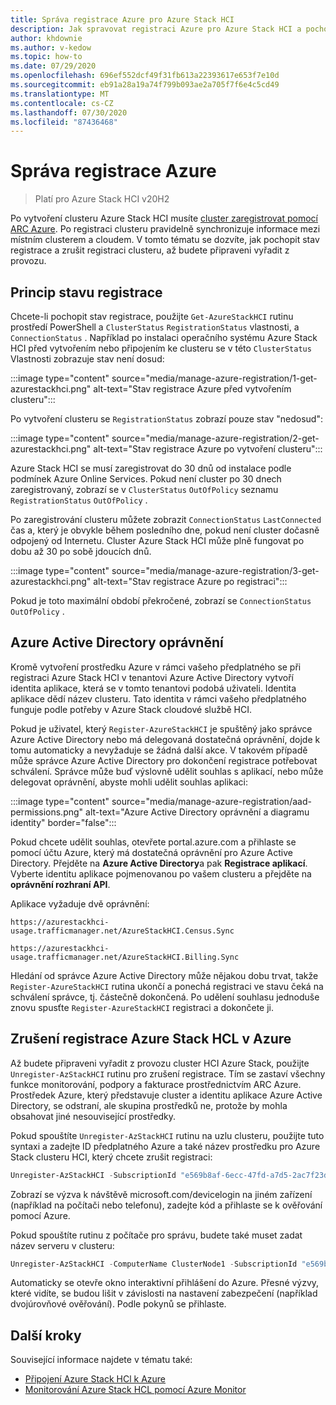 ```yaml
---
title: Správa registrace Azure pro Azure Stack HCI
description: Jak spravovat registraci Azure pro Azure Stack HCI a pochopit stav registrace pomocí prostředí PowerShell.
author: khdownie
ms.author: v-kedow
ms.topic: how-to
ms.date: 07/29/2020
ms.openlocfilehash: 696ef552dcf49f31fb613a22393617e653f7e10d
ms.sourcegitcommit: eb91a28a19a74f799b093ae2a705f7f6e4c5cd49
ms.translationtype: MT
ms.contentlocale: cs-CZ
ms.lasthandoff: 07/30/2020
ms.locfileid: "87436468"
---
```

# <a name="manage-azure-registration"></a>Správa registrace Azure

> Platí pro Azure Stack HCI v20H2

Po vytvoření clusteru Azure Stack HCI musíte [cluster zaregistrovat pomocí ARC Azure](../deploy/register-with-azure.md). Po registraci clusteru pravidelně synchronizuje informace mezi místním clusterem a cloudem. V tomto tématu se dozvíte, jak pochopit stav registrace a zrušit registraci clusteru, až budete připraveni vyřadit z provozu.

## <a name="understanding-registration-status"></a>Princip stavu registrace

Chcete-li pochopit stav registrace, použijte `Get-AzureStackHCI` rutinu prostředí PowerShell a `ClusterStatus` `RegistrationStatus` vlastnosti, a `ConnectionStatus` . Například po instalaci operačního systému Azure Stack HCI před vytvořením nebo připojením ke clusteru se v této `ClusterStatus` Vlastnosti zobrazuje stav není dosud:

:::image type="content" source="media/manage-azure-registration/1-get-azurestackhci.png" alt-text="Stav registrace Azure před vytvořením clusteru":::

Po vytvoření clusteru se `RegistrationStatus` zobrazí pouze stav "nedosud":

:::image type="content" source="media/manage-azure-registration/2-get-azurestackhci.png" alt-text="Stav registrace Azure po vytvoření clusteru":::

Azure Stack HCI se musí zaregistrovat do 30 dnů od instalace podle podmínek Azure Online Services. Pokud není cluster po 30 dnech zaregistrovaný, zobrazí se v `ClusterStatus` `OutOfPolicy` seznamu `RegistrationStatus` `OutOfPolicy` .

Po zaregistrování clusteru můžete zobrazit `ConnectionStatus` `LastConnected` čas a, který je obvykle během posledního dne, pokud není cluster dočasně odpojený od Internetu. Cluster Azure Stack HCI může plně fungovat po dobu až 30 po sobě jdoucích dnů.

:::image type="content" source="media/manage-azure-registration/3-get-azurestackhci.png" alt-text="Stav registrace Azure po registraci":::

Pokud je toto maximální období překročené, zobrazí se `ConnectionStatus` `OutOfPolicy` .

## <a name="azure-active-directory-permissions"></a>Azure Active Directory oprávnění

Kromě vytvoření prostředku Azure v rámci vašeho předplatného se při registraci Azure Stack HCI v tenantovi Azure Active Directory vytvoří identita aplikace, která se v tomto tenantovi podobá uživateli. Identita aplikace dědí název clusteru. Tato identita v rámci vašeho předplatného funguje podle potřeby v Azure Stack cloudové službě HCI.

Pokud je uživatel, který `Register-AzureStackHCI` je spuštěný jako správce Azure Active Directory nebo má delegovaná dostatečná oprávnění, dojde k tomu automaticky a nevyžaduje se žádná další akce. V takovém případě může správce Azure Active Directory pro dokončení registrace potřebovat schválení. Správce může buď výslovně udělit souhlas s aplikací, nebo může delegovat oprávnění, abyste mohli udělit souhlas aplikaci:

:::image type="content" source="media/manage-azure-registration/aad-permissions.png" alt-text="Azure Active Directory oprávnění a diagramu identity" border="false":::

Pokud chcete udělit souhlas, otevřete portal.azure.com a přihlaste se pomocí účtu Azure, který má dostatečná oprávnění pro Azure Active Directory. Přejděte na **Azure Active Directory**a pak **Registrace aplikací**. Vyberte identitu aplikace pojmenovanou po vašem clusteru a přejděte na **oprávnění rozhraní API**.

Aplikace vyžaduje dvě oprávnění:

```http
https://azurestackhci-usage.trafficmanager.net/AzureStackHCI.Census.Sync

https://azurestackhci-usage.trafficmanager.net/AzureStackHCI.Billing.Sync
```

Hledání od správce Azure Active Directory může nějakou dobu trvat, takže `Register-AzureStackHCI` rutina ukončí a ponechá registraci ve stavu čeká na schválení správce, tj. částečně dokončená. Po udělení souhlasu jednoduše znovu spusťte `Register-AzureStackHCI` registraci a dokončete ji.

## <a name="unregister-azure-stack-hci-with-azure"></a>Zrušení registrace Azure Stack HCL v Azure

Až budete připraveni vyřadit z provozu cluster HCI Azure Stack, použijte `Unregister-AzStackHCI` rutinu pro zrušení registrace. Tím se zastaví všechny funkce monitorování, podpory a fakturace prostřednictvím ARC Azure. Prostředek Azure, který představuje cluster a identitu aplikace Azure Active Directory, se odstraní, ale skupina prostředků ne, protože by mohla obsahovat jiné nesouvisející prostředky.

Pokud spouštíte `Unregister-AzStackHCI` rutinu na uzlu clusteru, použijte tuto syntaxi a zadejte ID předplatného Azure a také název prostředku pro Azure Stack clusteru HCI, který chcete zrušit registraci:

```PowerShell
Unregister-AzStackHCI -SubscriptionId "e569b8af-6ecc-47fd-a7d5-2ac7f23d8bfe" -ResourceName HCI001
```

Zobrazí se výzva k návštěvě microsoft.com/devicelogin na jiném zařízení (například na počítači nebo telefonu), zadejte kód a přihlaste se k ověřování pomocí Azure.

Pokud spouštíte rutinu z počítače pro správu, budete také muset zadat název serveru v clusteru:

```PowerShell
Unregister-AzStackHCI -ComputerName ClusterNode1 -SubscriptionId "e569b8af-6ecc-47fd-a7d5-2ac7f23d8bfe" -ResourceName HCI001
```

Automaticky se otevře okno interaktivní přihlášení do Azure. Přesné výzvy, které vidíte, se budou lišit v závislosti na nastavení zabezpečení (například dvojúrovňové ověřování). Podle pokynů se přihlaste.

## <a name="next-steps"></a>Další kroky

Související informace najdete v tématu také:

- [Připojení Azure Stack HCl k Azure](../deploy/register-with-azure.md)
- [Monitorování Azure Stack HCL pomocí Azure Monitor](azure-monitor.md)
